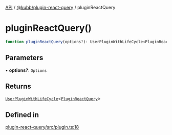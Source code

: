 [API](../../../packages.md) / [@kubb/plugin-react-query](../index.md) / pluginReactQuery

# pluginReactQuery()

```ts
function pluginReactQuery(options?): UserPluginWithLifeCycle<PluginReactQuery>
```

## Parameters

• **options?**: `Options`

## Returns

[`UserPluginWithLifeCycle`](../../core/type-aliases/UserPluginWithLifeCycle.md)\<[`PluginReactQuery`](../type-aliases/PluginReactQuery.md)\>

## Defined in

[plugin-react-query/src/plugin.ts:18](https://github.com/kubb-project/kubb/blob/dcebbafbee668a7722775212bce85eec29e39573/packages/plugin-react-query/src/plugin.ts#L18)
